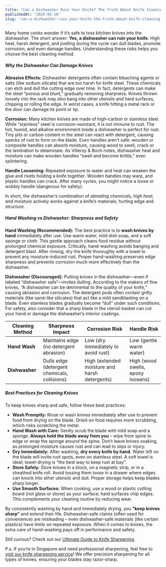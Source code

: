 ```yaml
---
title: "Can a Dishwasher Ruin Your Knife? The Truth About Knife Cleaning"
publishedAt: "2025-05-16"
slug: 'can-a-dishwasher-ruin-your-knife-the-truth-about-knife-cleaning'
---
```


Many home cooks wonder if it’s safe to toss kitchen knives into the dishwasher. The short answer: **Yes, a dishwasher can ruin your knife.** High heat, harsh detergent, and jostling during the cycle can dull blades, promote corrosion, and even damage handles. Understanding these risks helps you choose the best cleaning method.

##### Why the Dishwasher Can Damage Knives

**Abrasive Effects:** Dishwasher detergents often contain bleaching agents or salts (like sodium silicate) that are too harsh for knife steel. These chemicals can etch and dull the cutting edge over time. In fact, detergents can make the steel “porous and blunt,” gradually removing sharpness. Knives thrown loosely into the rack may also bang into other utensils and hard surfaces, chipping or rolling the edge. In worst cases, a knife hitting a metal rack or the door can damage its point or tip.

**Corrosion:** Many kitchen knives are made of high-carbon or stainless steel. While “stainless” steel is corrosion-resistant, it is not immune to rust. The hot, humid, and alkaline environment inside a dishwasher is perfect for rust. Tiny pits or carbon content in the steel can react with detergent, causing specks of rust to form on the blade. Even handles aren’t safe: wooden or composite handles can absorb moisture, causing wood to swell, crack or the lamination to delaminate. As Villeroy & Boch notes, dishwasher heat and moisture can make wooden handles “swell and become brittle,” even splintering.

**Handle Loosening:** Repeated exposure to water and heat can weaken the glue and rivets holding a knife together. Wooden handles may warp, and plastic handles can crack. After many cycles, you might notice a loose or wobbly handle (dangerous for safety).

In short, the dishwasher’s combination of *abrading chemicals, high heat, and moisture* actively works against a knife’s materials, hurting edge and structure.

##### Hand Washing vs Dishwasher: Sharpness and Safety

**Hand Washing (Recommended):** The best practice is to **wash knives by hand** immediately after use. Use warm water, mild dish soap, and a soft sponge or cloth. This gentle approach cleans food residue without prolonged chemical exposure. Critically, hand-washing avoids banging and detergent blast. After rinsing, dry the knife thoroughly with a towel to prevent any moisture-induced rust. Proper hand-washing preserves edge sharpness and prevents corrosion much more effectively than the dishwasher.

**Dishwasher (Discouraged):** Putting knives in the dishwasher—even if labeled “dishwasher safe”—invites dulling. According to the makers of fine knives, “A dishwasher can be detrimental to the quality of your knife,” causing abrasion and corrosion. The detergent pods often contain gritty materials (like sand-like silicates) that act like a mild sandblasting on a blade. Even stainless blades gradually become “dull” under such conditions. For safety, also consider that a sharp blade in the utensil basket can cut your hand or damage the dishwasher’s interior coatings.

| Cleaning Method | Sharpness Impact | Corrosion Risk | Handle Risk |
| --- | --- | --- | --- |
| **Hand Wash** | Maintains edge (no detergent abrasion) | Low (dry immediately to avoid rust) | Low (gentle warm water) |
| **Dishwasher** | Dulls edge (detergent chemicals, collisions) | High (extended moisture and harsh detergents) | High (wood swells, epoxy loosens) |

##### Best Practices for Cleaning Knives

To keep knives sharp and safe, follow these best practices:

- **Wash Promptly:** Rinse or wash knives immediately after use to prevent food from drying on the blade. Dried-on food requires more scrubbing, which risks scratching the metal.
- **Hand Wash with Care:** Gently scrub the blade with mild soap and a sponge. **Always hold the blade away from you** – wipe from spine to edge or wrap the sponge around the spine. Don’t leave knives soaking, as prolonged moisture causes rust and can lead to slips or injury.
- **Dry Immediately:** After washing, **dry every knife by hand**. Water left on the blade will invite rust spots, even on stainless steel. A soft towel is ideal; towel-drying is “the best way to keep rust at bay”.
- **Store Safely:** Store knives in a block, on a magnetic strip, or in a sheathed knife roll. Avoid tossing them loose in a drawer where edges can knock into other utensils and dull. Proper storage helps keep blades sharp longer.
- **Use Smooth Surfaces:** When cooking, use a wood or plastic cutting board (not glass or stone) as your surface; hard surfaces chip edges. This complements your cleaning routine by reducing wear.

By consistently washing by hand and immediately drying, you **“keep knives sharp”** and extend their life. Dishwasher-safe claims (often used for convenience) are misleading – even dishwasher-safe materials (like certain plastics) have limits on repeated exposure. When it comes to knives, the extra care of hand-washing pays off in performance and safety.

Still curious? Check out our [Ultimate Guide to Knife Sharpening](/blog/the-ultimate-guide-to-knife-sharpening-everything-you-need-to-know).

P.s. If you’re in Singapore and need professional sharpening, feel free to [visit our knife sharpening service](/)! We offer precision sharpening for all types of knives, ensuring your blades stay razor-sharp.